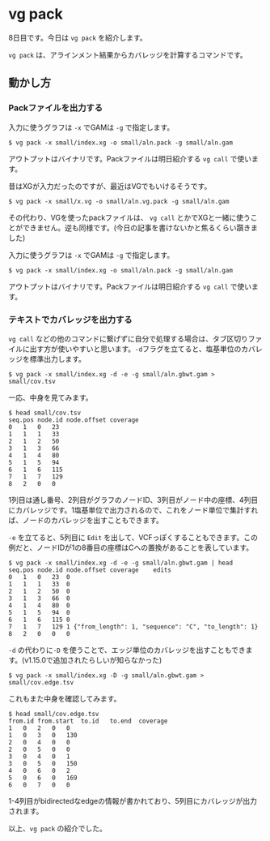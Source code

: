 # vg pack

8日目です。今日は `vg pack` を紹介します。

`vg pack` は、アラインメント結果からカバレッジを計算するコマンドです。



## 動かし方

### Packファイルを出力する

入力に使うグラフは `-x`  でGAMは `-g` で指定します。

```shell
$ vg pack -x small/index.xg -o small/aln.pack -g small/aln.gam
```

アウトプットはバイナリです。Packファイルは明日紹介する `vg call` で使います。



昔はXGが入力だったのですが、最近はVGでもいけるそうです。

```shell
$ vg pack -x small/x.vg -o small/aln.vg.pack -g small/aln.gam
```

その代わり、VGを使ったpackファイルは、 `vg call` とかでXGと一緒に使うことができません。逆も同様です。(今日の記事を書けないかと焦るくらい躓きました)



入力に使うグラフは `-x`  でGAMは `-g` で指定します。

```shell
$ vg pack -x small/index.xg -o small/aln.pack -g small/aln.gam
```

アウトプットはバイナリです。Packファイルは明日紹介する `vg call` で使います。

### テキストでカバレッジを出力する

`vg call` などの他のコマンドに繋げずに自分で処理する場合は、タブ区切りファイルに出す方が使いやすいと思います。`-d`フラグを立てると、塩基単位のカバレッジを標準出力します。

```shell
$ vg pack -x small/index.xg -d -e -g small/aln.gbwt.gam > small/cov.tsv
```

一応、中身を見てみます。

```shell
$ head small/cov.tsv
seq.pos	node.id	node.offset	coverage
0	1	0	23
1	1	1	33
2	1	2	50
3	1	3	66
4	1	4	80
5	1	5	94
6	1	6	115
7	1	7	129
8	2	0	0
```

1列目は通し番号、2列目がグラフのノードID、3列目がノード中の座標、4列目にカバレッジです。1塩基単位で出力されるので、これをノード単位で集計すれば、ノードのカバレッジを出すこともできます。

`-e` を立てると、5列目に `Edit` を出して、VCFっぽくすることもできます。この例だと、ノードIDが1の8番目の座標はCへの置換があることを表しています。

```shell
$ vg pack -x small/index.xg -d -e -g small/aln.gbwt.gam | head
seq.pos	node.id	node.offset	coverage	edits
0	1	0	23	0
1	1	1	33	0
2	1	2	50	0
3	1	3	66	0
4	1	4	80	0
5	1	5	94	0
6	1	6	115	0
7	1	7	129	1 {"from_length": 1, "sequence": "C", "to_length": 1}
8	2	0	0	0
```



`-d` の代わりに`-D` を使うことで、エッジ単位のカバレッジを出すこともできます。(v1.15.0で追加されたらしいが知らなかった)

```shell
$ vg pack -x small/index.xg -D -g small/aln.gbwt.gam > small/cov.edge.tsv
```

これもまた中身を確認してみます。

```shell
$ head small/cov.edge.tsv
from.id	from.start	to.id	to.end	coverage
1	0	2	0	0
1	0	3	0	130
2	0	4	0	0
2	0	5	0	0
3	0	4	0	1
3	0	5	0	150
4	0	6	0	2
5	0	6	0	169
6	0	7	0	0
```

1-4列目がbidirectedなedgeの情報が書かれており、5列目にカバレッジが出力されます。



以上、`vg pack` の紹介でした。